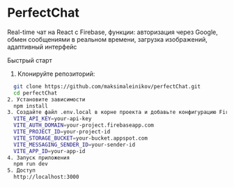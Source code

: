 
# PerfectChat 

Real-time чат на React с Firebase, 
функции:
  авторизация через Google,
  обмен сообщениями в реальном времени,
  загрузка изображений,
  адаптивный интерфейс


Быстрый старт

1. Клонируйте репозиторий:
```bash
  git clone https://github.com/maksimaleinikov/perfectChat.git
  cd perfectChat
2. Установите зависимости
  npm install
3. Создайте файл .env.local в корне проекта и добавьте конфигурацию Firebase:
  VITE_API_KEY=your-api-key
  VITE_AUTH_DOMAIN=your-project.firebaseapp.com
  VITE_PROJECT_ID=your-project-id
  VITE_STORAGE_BUCKET=your-bucket.appspot.com
  VITE_MESSAGING_SENDER_ID=your-sender-id
  VITE_APP_ID=your-app-id
4. Запуск приложения
  npm run dev
5. Доступ
  http://localhost:3000
